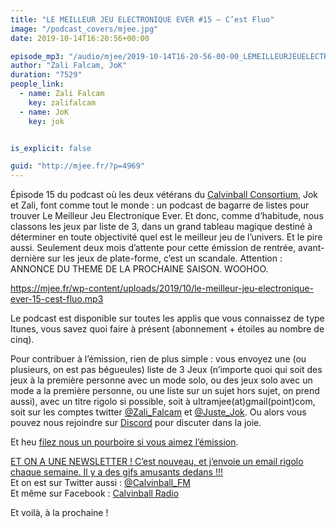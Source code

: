 ```yaml
---
title: "LE MEILLEUR JEU ELECTRONIQUE EVER #15 – C’est Fluo"
image: "/podcast_covers/mjee.jpg"
date: 2019-10-14T16:20:56+00:00

episode_mp3: "/audio/mjee/2019-10-14T16-20-56-00-00_LEMEILLEURJEUELECTRONIQUEEVER15CestFluo.mp3"
author: "Zali Falcam, JoK"
duration: "7529"
people_link: 
  - name: Zali Falcam
    key: zalifalcam
  - name: JoK
    key: jok


is_explicit: false

guid: "http://mjee.fr/?p=4969"
---
```


<PodcastHeader/>

<!-- ECRIRE LA DESCRIPTION DE L'EPISODE SOUS CETTE LIGNE -->
<p>Épisode 15 du podcast où les deux vétérans du <a href="https://calvinballradio.wordpress.com/" rel="nofollow">Calvinball Consortium</a>, Jok et Zali, font comme tout le monde : un podcast de bagarre de listes pour trouver&nbsp;Le Meilleur Jeu Electronique Ever. Et donc, comme d’habitude, nous classons les jeux par liste de 3, dans un grand tableau magique destiné à déterminer en toute objectivité quel est le meilleur jeu de l’univers. Et le pire aussi. Seulement deux mois d’attente pour cette émission de rentrée, avant-dernière sur les jeux de plate-forme, c’est un scandale. Attention : ANNONCE DU THEME DE LA PROCHAINE SAISON. WOOHOO.</p>
<p><a href="https://mjee.fr/wp-content/uploads/2019/10/le-meilleur-jeu-electronique-ever-15-cest-fluo.mp3" rel="nofollow">https://mjee.fr/wp-content/uploads/2019/10/le-meilleur-jeu-electronique-ever-15-cest-fluo.mp3</a></p>
<p>Le podcast est disponible sur toutes les applis que vous connaissez de type Itunes, vous savez quoi faire à présent (abonnement + étoiles au nombre de cinq).</p>
<p>Pour contribuer à l’émission, rien de plus simple : vous envoyez une (ou plusieurs, on est pas bégueules) liste de&nbsp;3 Jeux&nbsp;(n’importe quoi qui soit des jeux à la première personne avec un mode solo, ou des jeux solo avec un mode a la première personne, ou une liste sur un sujet hors sujet, on prend aussi), avec un titre rigolo si possible, soit à&nbsp;ultramjee(at)gmail(point)com, soit sur les comptes twitter&nbsp;<a href="https://twitter.com/Zali_Falcam" rel="nofollow">@Zali_Falcam</a>&nbsp;et&nbsp;<a href="https://twitter.com/Juste_JoK" rel="nofollow">@Juste_Jok</a>.&nbsp;Ou alors vous pouvez nous rejoindre sur&nbsp;<a href="https://discord.gg/4RnA9v7" rel="nofollow">Discord</a>&nbsp;pour discuter dans la joie.</p>
<p>Et heu <a href="https://fr.tipeee.com/calvinball" rel="nofollow">filez nous un pourboire si vous aimez l’émission</a>.</p>
<p><a href="https://twitter.us7.list-manage.com/subscribe?u=da574416b45d27907fa2cb271&amp;id=47a77c6791" rel="nofollow">ET ON A UNE NEWSLETTER ! C’est nouveau, et j’envoie un email rigolo chaque semaine. Il y a des gifs amusants dedans !!!</a><br>
Et on est sur Twitter aussi :&nbsp;<a href="https://twitter.com/Calvinball_FM?lang=fr" rel="nofollow">@Calvinball_FM</a><br>
Et même sur Facebook : <a href="https://www.facebook.com/CalvinballRadio" rel="nofollow">Calvinball Radio</a></p>
<p>Et voilà, à la prochaine !</p>


